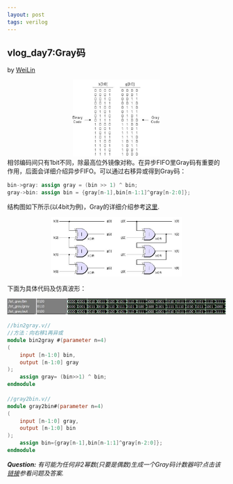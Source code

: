 ```yaml
---
layout: post
tags: verilog
---
```


## vlog_day7:Gray码
by [WeiLin](https://github.com/xLinWei)

<center><img src="gray0.png" width="40%"></center>
相邻编码间只有1bit不同，除最高位外镜像对称。在异步FIFO里Gray码有重要的作用，后面会详细介绍异步FIFO。可以通过右移异或得到Gray码：

```verilog
bin->gray: assign gray = (bin >> 1) ^ bin;
gray->bin: assign bin = {gray[n-1],bin[n-1:1]^gray[n-2:0]};
```
结构图如下所示(以4bit为例)，Gray的详细介绍参考[这里](https://www.eetimes.com/document.asp?doc_id=1274549).

<center><img src="gray.png" width="60%"></center>

下面为具体代码及仿真波形：
<center><img src="result.png"></center>

```verilog
//bin2gray.v//
//方法：向右移1再异或
module bin2gray #(parameter n=4)
(
    input [n-1:0] bin,
    output [n-1:0] gray
);
    assign gray= (bin>>1) ^ bin;
endmodule

//gray2bin.v//
module gray2bin#(parameter n=4) 
(
    input [n-1:0] gray,
    output [n-1:0] bin
);
    assign bin={gray[n-1],bin[n-1:1]^gray[n-2:0]};
endmodule
```

_**Question:** 有可能为任何非2幂数(只要是偶数)生成一个Gray码计数器吗?点击该[链接](https://www.embedded.com/print/4015117)参看问题及答案._
